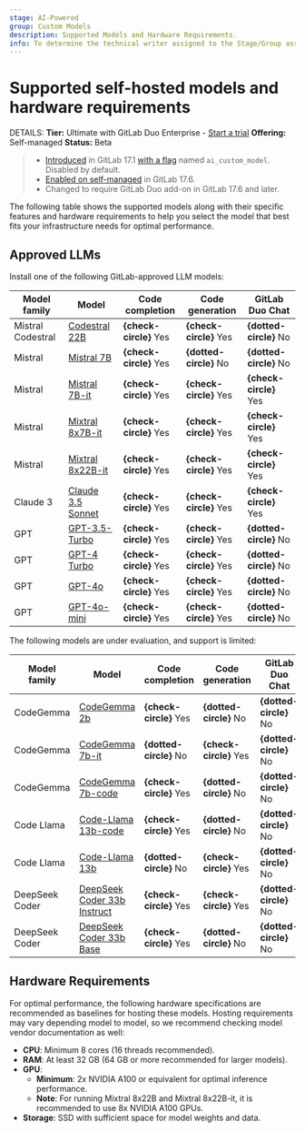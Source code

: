 ```yaml
---
stage: AI-Powered
group: Custom Models
description: Supported Models and Hardware Requirements.
info: To determine the technical writer assigned to the Stage/Group associated with this page, see https://handbook.gitlab.com/handbook/product/ux/technical-writing/#assignments
---
```


# Supported self-hosted models and hardware requirements

DETAILS:
**Tier:** Ultimate with GitLab Duo Enterprise - [Start a trial](https://about.gitlab.com/solutions/gitlab-duo-pro/sales/?type=free-trial)
**Offering:** Self-managed
**Status:** Beta

> - [Introduced](https://gitlab.com/groups/gitlab-org/-/epics/12972) in GitLab 17.1 [with a flag](../../administration/feature_flags.md) named `ai_custom_model`. Disabled by default.
> - [Enabled on self-managed](https://gitlab.com/groups/gitlab-org/-/epics/15176) in GitLab 17.6.
> - Changed to require GitLab Duo add-on in GitLab 17.6 and later.

The following table shows the supported models along with their specific features and hardware requirements to help you select the model that best fits your infrastructure needs for optimal performance.

## Approved LLMs

Install one of the following GitLab-approved LLM models:

<!-- vale gitlab_base.Spelling = NO -->

| Model family | Model                                                                              | Code completion | Code generation | GitLab Duo Chat |
|--------------|------------------------------------------------------------------------------------|-----------------|-----------------|---------|
| Mistral Codestral   | [Codestral 22B](https://huggingface.co/mistralai/Codestral-22B-v0.1)                                        | **{check-circle}** Yes               | **{check-circle}** Yes               | **{dotted-circle}** No        |
| Mistral      | [Mistral 7B](https://huggingface.co/mistralai/Mistral-7B-v0.1)                     | **{check-circle}** Yes               | **{dotted-circle}** No               | **{dotted-circle}** No        |
| Mistral      | [Mistral 7B-it](https://huggingface.co/mistralai/Mistral-7B-Instruct-v0.3)                     | **{check-circle}** Yes                | **{check-circle}** Yes               | **{check-circle}** Yes        |
| Mistral      | [Mixtral 8x7B-it](https://huggingface.co/mistralai/Mixtral-8x7B-Instruct-v0.1)        | **{check-circle}** Yes                | **{check-circle}** Yes               | **{check-circle}** Yes        |
| Mistral      | [Mixtral 8x22B-it](https://huggingface.co/mistralai/Mixtral-8x22B-Instruct-v0.1)       |  **{check-circle}** Yes                | **{check-circle}** Yes               | **{check-circle}** Yes        |
| Claude 3     | [Claude 3.5 Sonnet](https://www.anthropic.com/news/claude-3-5-sonnet)        | **{check-circle}** Yes                | **{check-circle}** Yes               | **{check-circle}** Yes        |
| GPT  | [GPT-3.5-Turbo](https://learn.microsoft.com/en-us/azure/ai-services/openai/concepts/models?tabs=python-secure#gpt-35)        | **{check-circle}** Yes                | **{check-circle}** Yes               | **{dotted-circle}** No        |
| GPT  | [GPT-4 Turbo](https://learn.microsoft.com/en-us/azure/ai-services/openai/concepts/models?tabs=python-secure#gpt-4)        | **{check-circle}** Yes                | **{check-circle}** Yes               | **{dotted-circle}** No        |
| GPT  | [GPT-4o](https://learn.microsoft.com/en-us/azure/ai-services/openai/concepts/models?tabs=python-secure#gpt-4o-and-gpt-4-turbo)        | **{check-circle}** Yes                | **{check-circle}** Yes               | **{dotted-circle}** No        |
| GPT  | [GPT-4o-mini](https://learn.microsoft.com/en-us/azure/ai-services/openai/concepts/models?tabs=python-secure#gpt-4o-and-gpt-4-turbo)        | **{check-circle}** Yes                | **{check-circle}** Yes               | **{dotted-circle}** No        |

The following models are under evaluation, and support is limited:

| Model family   | Model                                                                              | Code completion | Code generation | GitLab Duo Chat |
|--------------- |---------------------------------------------------------------------|-----------------|-----------------|---------|
| CodeGemma      | [CodeGemma 2b](https://huggingface.co/google/codegemma-2b)                         | **{check-circle}** Yes               | **{dotted-circle}** No               | **{dotted-circle}** No        |
| CodeGemma      | [CodeGemma 7b-it](https://huggingface.co/google/codegemma-7b-it)                   | **{dotted-circle}** No                | **{check-circle}** Yes               | **{dotted-circle}** No        |
| CodeGemma      | [CodeGemma 7b-code](https://huggingface.co/google/codegemma-7b)                    | **{check-circle}** Yes               | **{dotted-circle}** No               | **{dotted-circle}** No        |
| Code Llama     | [Code-Llama 13b-code](https://huggingface.co/meta-llama/CodeLlama-13b-hf)          | **{check-circle}** Yes               | **{dotted-circle}** No               | **{dotted-circle}** No        |
| Code Llama     | [Code-Llama 13b](https://huggingface.co/meta-llama/CodeLlama-13b-Instruct-hf)      | **{dotted-circle}** No                | **{check-circle}** Yes               | **{dotted-circle}** No        |
| DeepSeek Coder | [DeepSeek Coder 33b Instruct](https://huggingface.co/deepseek-ai/deepseek-coder-33b-instruct)        | **{check-circle}** Yes                | **{check-circle}** Yes               | **{dotted-circle}** No        |
| DeepSeek Coder | [DeepSeek Coder 33b Base](https://huggingface.co/deepseek-ai/deepseek-coder-33b-base)        | **{check-circle}** Yes                | **{dotted-circle}** No               | **{dotted-circle}** No        |

<!-- vale gitlab_base.Spelling = YES -->

## Hardware Requirements

For optimal performance, the following hardware specifications are recommended as baselines for hosting these models. Hosting requirements may vary depending model to model, so we recommend checking model vendor documentation as well:

- **CPU**: Minimum 8 cores (16 threads recommended).
- **RAM**: At least 32 GB (64 GB or more recommended for larger models).
- **GPU**:
  - **Minimum**: 2x NVIDIA A100 or equivalent for optimal inference performance.
  - **Note**: For running Mixtral 8x22B and Mixtral 8x22B-it, it is recommended to use 8x NVIDIA A100 GPUs.
- **Storage**: SSD with sufficient space for model weights and data.
